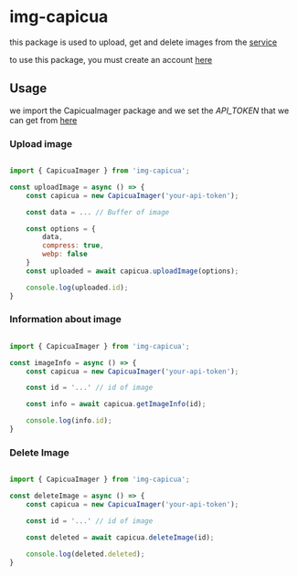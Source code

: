 # img-capicua

this package is used to upload, get and delete images from the [service](https://img.capicua.org.es)

to use this package, you must create an account [here](https://img.capicua.org.es/register)

## Usage

we import the CapicuaImager package and we set the *API_TOKEN* that we can get from [here](https://img.capicua.org.es/dashboard)

### Upload image
```js

import { CapicuaImager } from 'img-capicua';

const uploadImage = async () => {
    const capicua = new CapicuaImager('your-api-token');

    const data = ... // Buffer of image

    const options = {
        data,
        compress: true,
        webp: false
    }
    const uploaded = await capicua.uploadImage(options);

    console.log(uploaded.id);
}

```

### Information about image
```js

import { CapicuaImager } from 'img-capicua';

const imageInfo = async () => {
    const capicua = new CapicuaImager('your-api-token');

    const id = '...' // id of image

    const info = await capicua.getImageInfo(id);

    console.log(info.id);
}

```

### Delete Image
```js

import { CapicuaImager } from 'img-capicua';

const deleteImage = async () => {
    const capicua = new CapicuaImager('your-api-token');

    const id = '...' // id of image

    const deleted = await capicua.deleteImage(id);

    console.log(deleted.deleted);
}

```